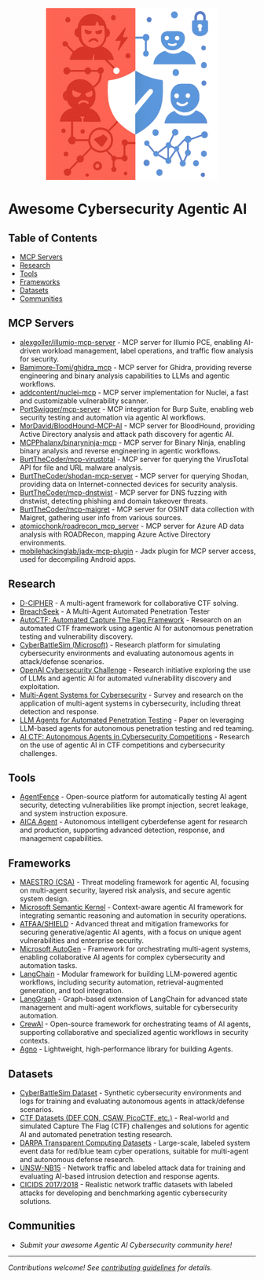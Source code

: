 <div align="center">
	<img width="350" height="350" src="awesome-logo.png" alt="Awesome">
</div>

# Awesome Cybersecurity Agentic AI

## Table of Contents
- [MCP Servers](#mcp-servers)
- [Research](#research)
- [Tools](#tools)
- [Frameworks](#frameworks)
- [Datasets](#datasets)
- [Communities](#communities)

## MCP Servers
- [alexgoller/illumio-mcp-server](https://github.com/alexgoller/illumio-mcp-server) - MCP server for Illumio PCE, enabling AI-driven workload management, label operations, and traffic flow analysis for security.
- [Bamimore-Tomi/ghidra_mcp](https://github.com/Bamimore-Tomi/ghidra_mcp) - MCP server for Ghidra, providing reverse engineering and binary analysis capabilities to LLMs and agentic workflows.
- [addcontent/nuclei-mcp](https://github.com/addcontent/nuclei-mcp) -  MCP server implementation for Nuclei, a fast and customizable vulnerability scanner.
- [PortSwigger/mcp-server](https://github.com/PortSwigger/mcp-server) - MCP integration for Burp Suite, enabling web security testing and automation via agentic AI workflows.
- [MorDavid/BloodHound-MCP-AI](https://github.com/MorDavid/BloodHound-MCP-AI) - MCP server for BloodHound, providing Active Directory analysis and attack path discovery for agentic AI.
- [MCPPhalanx/binaryninja-mcp](https://github.com/MCPPhalanx/binaryninja-mcp) - MCP server for Binary Ninja, enabling binary analysis and reverse engineering in agentic workflows.
- [BurtTheCoder/mcp-virustotal](https://github.com/BurtTheCoder/mcp-virustotal) - MCP server for querying the VirusTotal API for file and URL malware analysis.
- [BurtTheCoder/shodan-mcp-server](https://github.com/BurtTheCoder/mcp-shodan) - MCP server for querying Shodan, providing data on Internet-connected devices for security analysis.
- [BurtTheCoder/mcp-dnstwist](https://github.com/BurtTheCoder/mcp-dnstwist) - MCP server for DNS fuzzing with dnstwist, detecting phishing and domain takeover threats.
- [BurtTheCoder/mcp-maigret](https://github.com/BurtTheCoder/mcp-maigret) - MCP server for OSINT data collection with Maigret, gathering user info from various sources.
- [atomicchonk/roadrecon_mcp_server](https://github.com/atomicchonk/roadrecon_mcp_server) - MCP server for Azure AD data analysis with ROADRecon, mapping Azure Active Directory environments.
- [mobilehackinglab/jadx-mcp-plugin](https://github.com/mobilehackinglab/jadx-mcp-plugin) - Jadx plugin for MCP server access, used for decompiling Android apps.

## Research
- [D-CIPHER](https://arxiv.org/html/2502.10931v2) - A multi-agent framework for collaborative CTF solving.
- [BreachSeek](https://arxiv.org/html/2409.03789v1) - A Multi-Agent Automated Penetration Tester
- [AutoCTF: Automated Capture The Flag Framework](https://arxiv.org/abs/2306.00988) - Research on an automated CTF framework using agentic AI for autonomous penetration testing and vulnerability discovery.
- [CyberBattleSim (Microsoft)](https://github.com/microsoft/CyberBattleSim) - Research platform for simulating cybersecurity environments and evaluating autonomous agents in attack/defense scenarios.
- [OpenAI Cybersecurity Challenge](https://openai.com/research/cybersecurity-challenge) - Research initiative exploring the use of LLMs and agentic AI for automated vulnerability discovery and exploitation.
- [Multi-Agent Systems for Cybersecurity](https://arxiv.org/abs/2107.07229) - Survey and research on the application of multi-agent systems in cybersecurity, including threat detection and response.
- [LLM Agents for Automated Penetration Testing](https://arxiv.org/abs/2402.02444) - Paper on leveraging LLM-based agents for autonomous penetration testing and red teaming.
- [AI CTF: Autonomous Agents in Cybersecurity Competitions](https://arxiv.org/abs/2311.09999) - Research on the use of agentic AI in CTF competitions and cybersecurity challenges.

## Tools
- [AgentFence](https://github.com/agentfence/agentfence) - Open-source platform for automatically testing AI agent security, detecting vulnerabilities like prompt injection, secret leakage, and system instruction exposure.
- [AICA Agent](https://github.com/aica-iwg/aica-agent) - Autonomous intelligent cyberdefense agent for research and production, supporting advanced detection, response, and management capabilities.

## Frameworks
- [MAESTRO (CSA)](https://cloudsecurityalliance.org/blog/2025/02/06/agentic-ai-threat-modeling-framework-maestro) - Threat modeling framework for agentic AI, focusing on multi-agent security, layered risk analysis, and secure agentic system design.
- [Microsoft Semantic Kernel](https://github.com/microsoft/semantic-kernel) - Context-aware agentic AI framework for integrating semantic reasoning and automation in security operations.
- [ATFAA/SHIELD](https://arxiv.org/abs/2504.19956) - Advanced threat and mitigation frameworks for securing generative/agentic AI agents, with a focus on unique agent vulnerabilities and enterprise security.
- [Microsoft AutoGen](https://github.com/microsoft/autogen) - Framework for orchestrating multi-agent systems, enabling collaborative AI agents for complex cybersecurity and automation tasks.
- [LangChain](https://github.com/langchain-ai/langchain) - Modular framework for building LLM-powered agentic workflows, including security automation, retrieval-augmented generation, and tool integration.
- [LangGraph](https://github.com/langchain-ai/langgraph) - Graph-based extension of LangChain for advanced state management and multi-agent workflows, suitable for cybersecurity automation.
- [CrewAI](https://github.com/crewAIInc/crewAI) - Open-source framework for orchestrating teams of AI agents, supporting collaborative and specialized agentic workflows in security contexts.
- [Agno](https://github.com/agno-agi/agno) - Lightweight, high-performance library for building Agents.

## Datasets
- [CyberBattleSim Dataset](https://github.com/microsoft/CyberBattleSim) - Synthetic cybersecurity environments and logs for training and evaluating autonomous agents in attack/defense scenarios.
- [CTF Datasets (DEF CON, CSAW, PicoCTF, etc.)](https://github.com/ctfs/write-ups-2014#datasets) - Real-world and simulated Capture The Flag (CTF) challenges and solutions for agentic AI and automated penetration testing research.
- [DARPA Transparent Computing Datasets](https://drive.google.com/drive/folders/1okt4AYElyBohW4XiOBqmsvjwXsnUjLVf) - Large-scale, labeled system event data for red/blue team cyber operations, suitable for multi-agent and autonomous defense research.
- [UNSW-NB15](https://research.unsw.edu.au/projects/unsw-nb15-dataset) - Network traffic and labeled attack data for training and evaluating AI-based intrusion detection and response agents.
- [CICIDS 2017/2018](https://www.unb.ca/cic/datasets/) - Realistic network traffic datasets with labeled attacks for developing and benchmarking agentic cybersecurity solutions.

## Communities
- *Submit your awesome Agentic AI Cybersecurity community here!*

---

*Contributions welcome! See [contributing guidelines](CONTRIBUTING.md) for details.* 